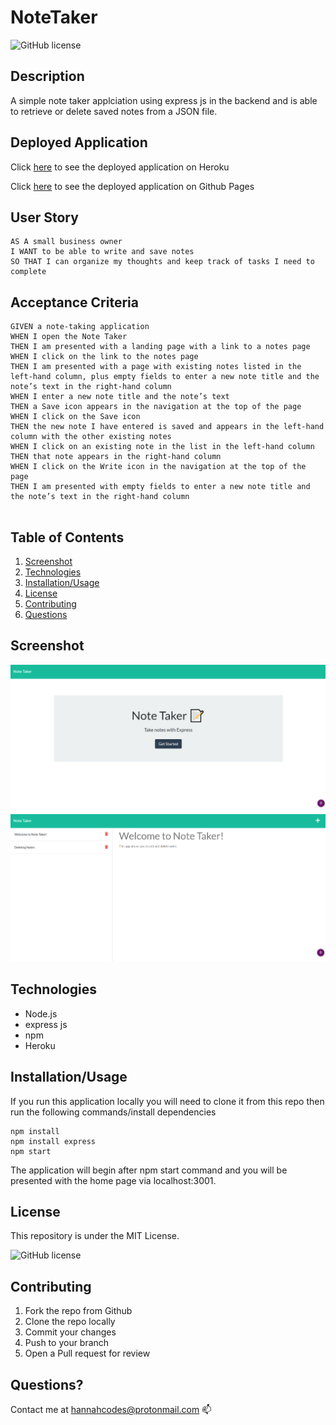 # NoteTaker

![GitHub license](https://img.shields.io/badge/license-MIT-blue.svg)

## Description
A simple note taker applciation using express js in the backend and is able to retrieve or delete saved notes from a JSON file. 

## Deployed Application

Click [here](https://still-dawn-65354.herokuapp.com/) to see the deployed application on Heroku

Click [here](https://hannahnmcdonald.github.io/NoteTaker/) to see the deployed application on Github Pages

## User Story
 
```
AS A small business owner
I WANT to be able to write and save notes
SO THAT I can organize my thoughts and keep track of tasks I need to complete

```

## Acceptance Criteria 

```
GIVEN a note-taking application
WHEN I open the Note Taker
THEN I am presented with a landing page with a link to a notes page
WHEN I click on the link to the notes page
THEN I am presented with a page with existing notes listed in the left-hand column, plus empty fields to enter a new note title and the note’s text in the right-hand column
WHEN I enter a new note title and the note’s text
THEN a Save icon appears in the navigation at the top of the page
WHEN I click on the Save icon
THEN the new note I have entered is saved and appears in the left-hand column with the other existing notes
WHEN I click on an existing note in the list in the left-hand column
THEN that note appears in the right-hand column
WHEN I click on the Write icon in the navigation at the top of the page
THEN I am presented with empty fields to enter a new note title and the note’s text in the right-hand column


```

## Table of Contents
1. [Screenshot](##Screenshot)
2. [Technologies](##Technologies)
3. [Installation/Usage](##Installation/Usage)
4. [License](##License)
5. [Contributing](##Contributing)
6. [Questions](##Questions)


## Screenshot

![Screenshot](./img/Screenshot1.png)
![Screenshot](./img/Screenshot2.png)


## Technologies

* Node.js
* express js
* npm
* Heroku

## Installation/Usage

If you run this application locally you will need to clone it from this repo then run the following commands/install dependencies

```
npm install
npm install express
npm start
```

The application will begin after npm start command and you will be presented with the home page via localhost:3001.

## License

This repository is under the MIT License.

![GitHub license](https://img.shields.io/badge/license-MIT-blue.svg)

## Contributing

1. Fork the repo from Github
2. Clone the repo locally
3. Commit your changes
4. Push to your branch
5. Open a Pull request for review

## Questions?

Contact me at hannahcodes@protonmail.com 📫

